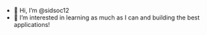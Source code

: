 - 👋 Hi, I’m @sidsoc12
- 👀 I’m interested in learning as much as I can and building the best applications!


<!---
sidsoc12/sidsoc12 is a ✨ special ✨ repository because its `README.md` (this file) appears on your GitHub profile.
You can click the Preview link to take a look at your changes.
--->
